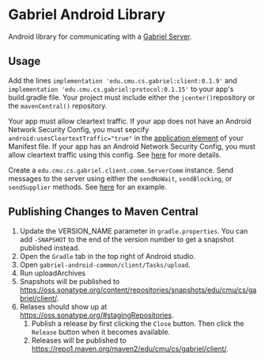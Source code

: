 # Gabriel Android Library

Android library for communicating with a [Gabriel Server](https://github.com/cmusatyalab/gabriel-server-common).

## Usage

Add the lines `implementation 'edu.cmu.cs.gabriel:client:0.1.9'` and `implementation 'edu.cmu.cs.gabriel:protocol:0.1.15'` to your app's build.gradle file.
Your project must include either the `jcenter()`repository  or the `mavenCentral()` repository. 

Your app must allow cleartext traffic. If your app does not have an Android Network Security 
Config, you must sepcify `android:usesCleartextTraffic="true"` in the [application element](https://developer.android.com/guide/topics/manifest/application-element) of your Manifest file. 
If your app has an Android Network Security Config, you must allow cleartext traffic using this
config. See [here](https://developer.android.com/guide/topics/manifest/application-element#usesCleartextTraffic) for more details.

Create a `edu.cmu.cs.gabriel.client.comm.ServerComm` instance.
Send messages to the server using either the `sendNoWait`, `sendBlocking`, or 
`sendSupplier` methods. See [here](https://github.com/cmusatyalab/openrtist/blob/68958fe4393599de567bd4f1917480610e644bed/android-client/app/src/main/java/edu/cmu/cs/gabriel/network/BaseComm.java#L128) for an example.

## Publishing Changes to Maven Central

1. Update the VERSION_NAME parameter in `gradle.properties`. You can add
   `-SNAPSHOT` to the end of the version number to get a snapshot published
   instead.
2. Open the `Gradle` tab in the top right of Android studio.
3. Open `gabriel-android-common/client/Tasks/upload`.
4. Run uploadArchives
5. Snapshots will be published to
   https://oss.sonatype.org/content/repositories/snapshots/edu/cmu/cs/gabriel/client/.
6. Relases should show up at https://oss.sonatype.org/#stagingRepositories.
   1. Publish a release by first clicking the `Close` button. Then click the
      `Release` button when it becomes available.
   2. Releases will be published to https://repo1.maven.org/maven2/edu/cmu/cs/gabriel/client/.
